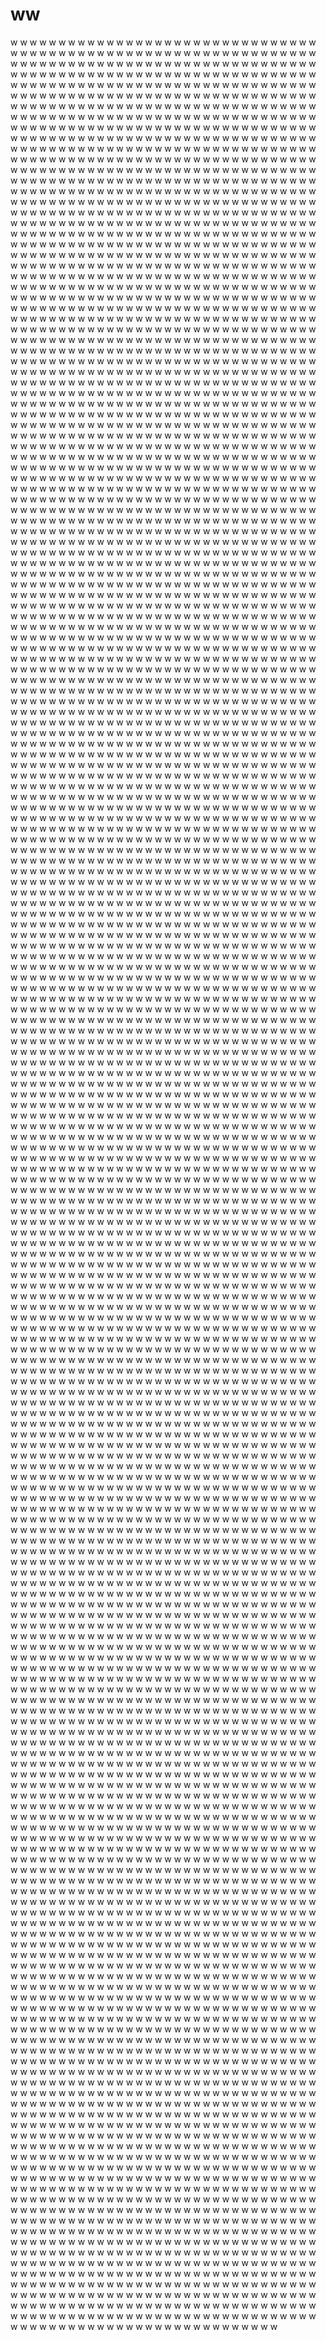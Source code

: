 # ww
w
w
w
w
w
w
w
w
w
w
w
w
w
w
w
w
w
w
w
w
w
w
w
w
w
w
w
w
w
w
w
w
w
w
w
w
w
w
w
w
w
w
w
w
w
w
w
w
w
w
w
w
w
w
w
w
w
w
w
w
w
w
w
w
w
w
w
w
w
w
w
w
w
w
w
w
w
w
w
w
w
w
w
w
w
w
w
w
w
w
w
w
w
w
w
w
w
w
w
w
w
w
w
w
w
w
w
w
w
w
w
w
w
w
w
w
w
w
w
w
w
w
w
w
w
w
w
w
w
w
w
w
w
w
w
w
w
w
w
w
w
w
w
w
w
w
w
w
w
w
w
w
w
w
w
w
w
w
w
w
w
w
w
w
w
w
w
w
w
w
w
w
w
w
w
w
w
w
w
w
w
w
w
w
w
w
w
w
w
w
w
w
w
w
w
w
w
w
w
w
w
w
w
w
w
w
w
w
w
w
w
w
w
w
w
w
w
w
w
w
w
w
w
w
w
w
w
w
w
w
w
w
w
w
w
w
w
w
w
w
w
w
w
w
w
w
w
w
w
w
w
w
w
w
w
w
w
w
w
w
w
w
w
w
w
w
w
w
w
w
w
w
w
w
w
w
w
w
w
w
w
w
w
w
w
w
w
w
w
w
w
w
w
w
w
w
w
w
w
w
w
w
w
w
w
w
w
w
w
w
w
w
w
w
w
w
w
w
w
w
w
w
w
w
w
w
w
w
w
w
w
w
w
w
w
w
w
w
w
w
w
w
w
w
w
w
w
w
w
w
w
w
w
w
w
w
w
w
w
w
w
w
w
w
w
w
w
w
w
w
w
w
w
w
w
w
w
w
w
w
w
w
w
w
w
w
w
w
w
w
w
w
w
w
w
w
w
w
w
w
w
w
w
w
w
w
w
w
w
w
w
w
w
w
w
w
w
w
w
w
w
w
w
w
w
w
w
w
w
w
w
w
w
w
w
w
w
w
w
w
w
w
w
w
w
w
w
w
w
w
w
w
w
w
w
w
w
w
w
w
w
w
w
w
w
w
w
w
w
w
w
w
w
w
w
w
w
w
w
w
w
w
w
w
w
w
w
w
w
w
w
w
w
w
w
w
w
w
w
w
w
w
w
w
w
w
w
w
w
w
w
w
w
w
w
w
w
w
w
w
w
w
w
w
w
w
w
w
w
w
w
w
w
w
w
w
w
w
w
w
w
w
w
w
w
w
w
w
w
w
w
w
w
w
w
w
w
w
w
w
w
w
w
w
w
w
w
w
w
w
w
w
w
w
w
w
w
w
w
w
w
w
w
w
w
w
w
w
w
w
w
w
w
w
w
w
w
w
w
w
w
w
w
w
w
w
w
w
w
w
w
w
w
w
w
w
w
w
w
w
w
w
w
w
w
w
w
w
w
w
w
w
w
w
w
w
w
w
w
w
w
w
w
w
w
w
w
w
w
w
w
w
w
w
w
w
w
w
w
w
w
w
w
w
w
w
w
w
w
w
w
w
w
w
w
w
w
w
w
w
w
w
w
w
w
w
w
w
w
w
w
w
w
w
w
w
w
w
w
w
w
w
w
w
w
w
w
w
w
w
w
w
w
w
w
w
w
w
w
w
w
w
w
w
w
w
w
w
w
w
w
w
w
w
w
w
w
w
w
w
w
w
w
w
w
w
w
w
w
w
w
w
w
w
w
w
w
w
w
w
w
w
w
w
w
w
w
w
w
w
w
w
w
w
w
w
w
w
w
w
w
w
w
w
w
w
w
w
w
w
w
w
w
w
w
w
w
w
w
w
w
w
w
w
w
w
w
w
w
w
w
w
w
w
w
w
w
w
w
w
w
w
w
w
w
w
w
w
w
w
w
w
w
w
w
w
w
w
w
w
w
w
w
w
w
w
w
w
w
w
w
w
w
w
w
w
w
w
w
w
w
w
w
w
w
w
w
w
w
w
w
w
w
w
w
w
w
w
w
w
w
w
w
w
w
w
w
w
w
w
w
w
w
w
w
w
w
w
w
w
w
w
w
w
w
w
w
w
w
w
w
w
w
w
w
w
w
w
w
w
w
w
w
w
w
w
w
w
w
w
w
w
w
w
w
w
w
w
w
w
w
w
w
w
w
w
w
w
w
w
w
w
w
w
w
w
w
w
w
w
w
w
w
w
w
w
w
w
w
w
w
w
w
w
w
w
w
w
w
w
w
w
w
w
w
w
w
w
w
w
w
w
w
w
w
w
w
w
w
w
w
w
w
w
w
w
w
w
w
w
w
w
w
w
w
w
w
w
w
w
w
w
w
w
w
w
w
w
w
w
w
w
w
w
w
w
w
w
w
w
w
w
w
w
w
w
w
w
w
w
w
w
w
w
w
w
w
w
w
w
w
w
w
w
w
w
w
w
w
w
w
w
w
w
w
w
w
w
w
w
w
w
w
w
w
w
w
w
w
w
w
w
w
w
w
w
w
w
w
w
w
w
w
w
w
w
w
w
w
w
w
w
w
w
w
w
w
w
w
w
w
w
w
w
w
w
w
w
w
w
w
w
w
w
w
w
w
w
w
w
w
w
w
w
w
w
w
w
w
w
w
w
w
w
w
w
w
w
w
w
w
w
w
w
w
w
w
w
w
w
w
w
w
w
w
w
w
w
w
w
w
w
w
w
w
w
w
w
w
w
w
w
w
w
w
w
w
w
w
w
w
w
w
w
w
w
w
w
w
w
w
w
w
w
w
w
w
w
w
w
w
w
w
w
w
w
w
w
w
w
w
w
w
w
w
w
w
w
w
w
w
w
w
w
w
w
w
w
w
w
w
w
w
w
w
w
w
w
w
w
w
w
w
w
w
w
w
w
w
w
w
w
w
w
w
w
w
w
w
w
w
w
w
w
w
w
w
w
w
w
w
w
w
w
w
w
w
w
w
w
w
w
w
w
w
w
w
w
w
w
w
w
w
w
w
w
w
w
w
w
w
w
w
w
w
w
w
w
w
w
w
w
w
w
w
w
w
w
w
w
w
w
w
w
w
w
w
w
w
w
w
w
w
w
w
w
w
w
w
w
w
w
w
w
w
w
w
w
w
w
w
w
w
w
w
w
w
w
w
w
w
w
w
w
w
w
w
w
w
w
w
w
w
w
w
w
w
w
w
w
w
w
w
w
w
w
w
w
w
w
w
w
w
w
w
w
w
w
w
w
w
w
w
w
w
w
w
w
w
w
w
w
w
w
w
w
w
w
w
w
w
w
w
w
w
w
w
w
w
w
w
w
w
w
w
w
w
w
w
w
w
w
w
w
w
w
w
w
w
w
w
w
w
w
w
w
w
w
w
w
w
w
w
w
w
w
w
w
w
w
w
w
w
w
w
w
w
w
w
w
w
w
w
w
w
w
w
w
w
w
w
w
w
w
w
w
w
w
w
w
w
w
w
w
w
w
w
w
w
w
w
w
w
w
w
w
w
w
w
w
w
w
w
w
w
w
w
w
w
w
w
w
w
w
w
w
w
w
w
w
w
w
w
w
w
w
w
w
w
w
w
w
w
w
w
w
w
w
w
w
w
w
w
w
w
w
w
w
w
w
w
w
w
w
w
w
w
w
w
w
w
w
w
w
w
w
w
w
w
w
w
w
w
w
w
w
w
w
w
w
w
w
w
w
w
w
w
w
w
w
w
w
w
w
w
w
w
w
w
w
w
w
w
w
w
w
w
w
w
w
w
w
w
w
w
w
w
w
w
w
w
w
w
w
w
w
w
w
w
w
w
w
w
w
w
w
w
w
w
w
w
w
w
w
w
w
w
w
w
w
w
w
w
w
w
w
w
w
w
w
w
w
w
w
w
w
w
w
w
w
w
w
w
w
w
w
w
w
w
w
w
w
w
w
w
w
w
w
w
w
w
w
w
w
w
w
w
w
w
w
w
w
w
w
w
w
w
w
w
w
w
w
w
w
w
w
w
w
w
w
w
w
w
w
w
w
w
w
w
w
w
w
w
w
w
w
w
w
w
w
w
w
w
w
w
w
w
w
w
w
w
w
w
w
w
w
w
w
w
w
w
w
w
w
w
w
w
w
w
w
w
w
w
w
w
w
w
w
w
w
w
w
w
w
w
w
w
w
w
w
w
w
w
w
w
w
w
w
w
w
w
w
w
w
w
w
w
w
w
w
w
w
w
w
w
w
w
w
w
w
w
w
w
w
w
w
w
w
w
w
w
w
w
w
w
w
w
w
w
w
w
w
w
w
w
w
w
w
w
w
w
w
w
w
w
w
w
w
w
w
w
w
w
w
w
w
w
w
w
w
w
w
w
w
w
w
w
w
w
w
w
w
w
w
w
w
w
w
w
w
w
w
w
w
w
w
w
w
w
w
w
w
w
w
w
w
w
w
w
w
w
w
w
w
w
w
w
w
w
w
w
w
w
w
w
w
w
w
w
w
w
w
w
w
w
w
w
w
w
w
w
w
w
w
w
w
w
w
w
w
w
w
w
w
w
w
w
w
w
w
w
w
w
w
w
w
w
w
w
w
w
w
w
w
w
w
w
w
w
w
w
w
w
w
w
w
w
w
w
w
w
w
w
w
w
w
w
w
w
w
w
w
w
w
w
w
w
w
w
w
w
w
w
w
w
w
w
w
w
w
w
w
w
w
w
w
w
w
w
w
w
w
w
w
w
w
w
w
w
w
w
w
w
w
w
w
w
w
w
w
w
w
w
w
w
w
w
w
w
w
w
w
w
w
w
w
w
w
w
w
w
w
w
w
w
w
w
w
w
w
w
w
w
w
w
w
w
w
w
w
w
w
w
w
w
w
w
w
w
w
w
w
w
w
w
w
w
w
w
w
w
w
w
w
w
w
w
w
w
w
w
w
w
w
w
w
w
w
w
w
w
w
w
w
w
w
w
w
w
w
w
w
w
w
w
w
w
w
w
w
w
w
w
w
w
w
w
w
w
w
w
w
w
w
w
w
w
w
w
w
w
w
w
w
w
w
w
w
w
w
w
w
w
w
w
w
w
w
w
w
w
w
w
w
w
w
w
w
w
w
w
w
w
w
w
w
w
w
w
w
w
w
w
w
w
w
w
w
w
w
w
w
w
w
w
w
w
w
w
w
w
w
w
w
w
w
w
w
w
w
w
w
w
w
w
w
w
w
w
w
w
w
w
w
w
w
w
w
w
w
w
w
w
w
w
w
w
w
w
w
w
w
w
w
w
w
w
w
w
w
w
w
w
w
w
w
w
w
w
w
w
w
w
w
w
w
w
w
w
w
w
w
w
w
w
w
w
w
w
w
w
w
w
w
w
w
w
w
w
w
w
w
w
w
w
w
w
w
w
w
w
w
w
w
w
w
w
w
w
w
w
w
w
w
w
w
w
w
w
w
w
w
w
w
w
w
w
w
w
w
w
w
w
w
w
w
w
w
w
w
w
w
w
w
w
w
w
w
w
w
w
w
w
w
w
w
w
w
w
w
w
w
w
w
w
w
w
w
w
w
w
w
w
w
w
w
w
w
w
w
w
w
w
w
w
w
w
w
w
w
w
w
w
w
w
w
w
w
w
w
w
w
w
w
w
w
w
w
w
w
w
w
w
w
w
w
w
w
w
w
w
w
w
w
w
w
w
w
w
w
w
w
w
w
w
w
w
w
w
w
w
w
w
w
w
w
w
w
w
w
w
w
w
w
w
w
w
w
w
w
w
w
w
w
w
w
w
w
w
w
w
w
w
w
w
w
w
w
w
w
w
w
w
w
w
w
w
w
w
w
w
w
w
w
w
w
w
w
w
w
w
w
w
w
w
w
w
w
w
w
w
w
w
w
w
w
w
w
w
w
w
w
w
w
w
w
w
w
w
w
w
w
w
w
w
w
w
w
w
w
w
w
w
w
w
w
w
w
w
w
w
w
w
w
w
w
w
w
w
w
w
w
w
w
w
w
w
w
w
w
w
w
w
w
w
w
w
w
w
w
w
w
w
w
w
w
w
w
w
w
w
w
w
w
w
w
w
w
w
w
w
w
w
w
w
w
w
w
w
w
w
w
w
w
w
w
w
w
w
w
w
w
w
w
w
w
w
w
w
w
w
w
w
w
w
w
w
w
w
w
w
w
w
w
w
w
w
w
w
w
w
w
w
w
w
w
w
w
w
w
w
w
w
w
w
w
w
w
w
w
w
w
w
w
w
w
w
w
w
w
w
w
w
w
w
w
w
w
w
w
w
w
w
w
w
w
w
w
w
w
w
w
w
w
w
w
w
w
w
w
w
w
w
w
w
w
w
w
w
w
w
w
w
w
w
w
w
w
w
w
w
w
w
w
w
w
w
w
w
w
w
w
w
w
w
w
w
w
w
w
w
w
w
w
w
w
w
w
w
w
w
w
w
w
w
w
w
w
w
w
w
w
w
w
w
w
w
w
w
w
w
w
w
w
w
w
w
w
w
w
w
w
w
w
w
w
w
w
w
w
w
w
w
w
w
w
w
w
w
w
w
w
w
w
w
w
w
w
w
w
w
w
w
w
w
w
w
w
w
w
w
w
w
w
w
w
w
w
w
w
w
w
w
w
w
w
w
w
w
w
w
w
w
w
w
w
w
w
w
w
w
w
w
w
w
w
w
w
w
w
w
w
w
w
w
w
w
w
w
w
w
w
w
w
w
w
w
w
w
w
w
w
w
w
w
w
w
w
w
w
w
w
w
w
w
w
w
w
w
w
w
w
w
w
w
w
w
w
w
w
w
w
w
w
w
w
w
w
w
w
w
w
w
w
w
w
w
w
w
w
w
w
w
w
w
w
w
w
w
w
w
w
w
w
w
w
w
w
w
w
w
w
w
w
w
w
w
w
w
w
w
w
w
w
w
w
w
w
w
w
w
w
w
w
w
w
w
w
w
w
w
w
w
w
w
w
w
w
w
w
w
w
w
w
w
w
w
w
w
w
w
w
w
w
w
w
w
w
w
w
w
w
w
w
w
w
w
w
w
w
w
w
w
w
w
w
w
w
w
w
w
w
w
w
w
w
w
w
w
w
w
w
w
w
w
w
w
w
w
w
w
w
w
w
w
w
w
w
w
w
w
w
w
w
w
w
w
w
w
w
w
w
w
w
w
w
w
w
w
w
w
w
w
w
w
w
w
w
w
w
w
w
w
w
w
w
w
w
w
w
w
w
w
w
w
w
w
w
w
w
w
w
w
w
w
w
w
w
w
w
w
w
w
w
w
w
w
w
w
w
w
w
w
w
w
w
w
w
w
w
w
w
w
w
w
w
w
w
w
w
w
w
w
w
w
w
w
w
w
w
w
w
w
w
w
w
w
w
w
w
w
w
w
w
w
w
w
w
w
w
w
w
w
w
w
w
w
w
w
w
w
w
w
w
w
w
w
w
w
w
w
w
w
w
w
w
w
w
w
w
w
w
w
w
w
w
w
w
w
w
w
w
w
w
w
w
w
w
w
w
w
w
w
w
w
w
w
w
w
w
w
w
w
w
w
w
w
w
w
w
w
w
w
w
w
w
w
w
w
w
w
w
w
w
w
w
w
w
w
w
w
w
w
w
w
w
w
w
w
w
w
w
w
w
w
w
w
w
w
w
w
w
w
w
w
w
w
w
w
w
w
w
w
w
w
w
w
w
w
w
w
w
w
w
w
w
w
w
w
w
w
w
w
w
w
w
w
w
w
w
w
w
w
w
w
w
w
w
w
w
w
w
w
w
w
w
w
w
w
w
w
w
w
w
w
w
w
w
w
w
w
w
w
w
w
w
w
w
w
w
w
w
w
w
w
w
w
w
w
w
w
w
w
w
w
w
w
w
w
w
w
w
w
w
w
w
w
w
w
w
w
w
w
w
w
w
w
w
w
w
w
w
w
w
w
w
w
w
w
w
w
w
w
w
w
w
w
w
w
w
w
w
w
w
w
w
w
w
w
w
w
w
w
w
w
w
w
w
w
w
w
w
w
w
w
w
w
w
w
w
w
w
w
w
w
w
w
w
w
w
w
w
w
w
w
w
w
w
w
w
w
w
w
w
w
w
w
w
w
w
w
w
w
w
w
w
w
w
w
w
w
w
w
w
w
w
w
w
w
w
w
w
w
w
w
w
w
w
w
w
w
w
w
w
w
w
w
w
w
w
w
w
w
w
w
w
w
w
w
w
w
w
w
w
w
w
w
w
w
w
w
w
w
w
w
w
w
w
w
w
w
w
w
w
w
w
w
w
w
w
w
w
w
w
w
w
w
w
w
w
w
w
w
w
w
w
w
w
w
w
w
w
w
w
w
w
w
w
w
w
w
w
w
w
w
w
w
w
w
w
w
w
w
w
w
w
w
w
w
w
w
w
w
w
w
w
w
w
w
w
w
w
w
w
w
w
w
w
w
w
w
w
w
w
w
w
w
w
w
w
w
w
w
w
w
w
w
w
w
w
w
w
w
w
w
w
w
w
w
w
w
w
w
w
w
w
w
w
w
w
w
w
w
w
w
w
w
w
w
w
w
w
w
w
w
w
w
w
w
w
w
w
w
w
w
w
w
w
w
w
w
w
w
w
w
w
w
w
w
w
w
w
w
w
w
w
w
w
w
w
w
w
w
w
w
w
w
w
w
w
w
w
w
w
w
w
w
w
w
w
w
w
w
w
w
w
w
w
w
w
w
w
w
w
w
w
w
w
w
w
w
w
w
w
w
w
w
w
w
w
w
w
w
w
w
w
w
w
w
w
w
w
w
w
w
w
w
w
w
w
w
w
w
w
w
w
w
w
w
w
w
w
w
w
w
w
w
w
w
w
w
w
w
w
w
w
w
w
w
w
w
w
w
w
w
w
w
w
w
w
w
w
w
w
w
w
w
w
w
w
w
w
w
w
w
w
w
w
w
w
w
w
w
w
w
w
w
w
w
w
w
w
w
w
w
w
w
w
w
w
w
w
w
w
w
w
w
w
w
w
w
w
w
w
w
w
w
w
w
w
w
w
w
w
w
w
w
w
w
w
w
w
w
w
w
w
w
w
w
w
w
w
w
w
w
w
w
w
w
w
w
w
w
w
w
w
w
w
w
w
w
w
w
w
w
w
w
w
w
w
w
w
w
w
w
w
w
w
w
w
w
w
w
w
w
w
w
w
w
w
w
w
w
w
w
w
w
w
w
w
w
w
w
w
w
w
w
w
w
w
w
w
w
w
w
w
w
w
w
w
w
w
w
w
w
w
w
w
w
w
w
w
w
w
w
w
w
w
w
w
w
w
w
w
w
w
w
w
w
w
w
w
w
w
w
w
w
w
w
w
w
w
w
w
w
w
w
w
w
w
w
w
w
w
w
w
w
w
w
w
w
w
w
w
w
w
w
w
w
w
w
w
w
w
w
w
w
w
w
w
w
w
w
w
w
w
w
w
w
w
w
w
w
w
w
w
w
w
w
w
w
w
w
w
w
w
w
w
w
w
w
w
w
w
w
w
w
w
w
w
w
w
w
w
w
w
w
w
w
w
w
w
w
w
w
w
w
w
w
w
w
w
w
w
w
w
w
w
w
w
w
w
w
w
w
w
w
w
w
w
w
w
w
w
w
w
w
w
w
w
w
w
w
w
w
w
w
w
w
w
w
w
w
w
w
w
w
w
w
w
w
w
w
w
w
w
w
w
w
w
w
w
w
w
w
w
w
w
w
w
w
w
w
w
w
w
w
w
w
w
w
w
w
w
w
w
w
w
w
w
w
w
w
w
w
w
w
w
w
w
w
w
w
w
w
w
w
w
w
w
w
w
w
w
w
w
w
w
w
w
w
w
w
w
w
w
w
w
w
w
w
w
w
w
w
w
w
w
w
w
w
w
w
w
w
w
w
w
w
w
w
w
w
w
w
w
w
w
w
w
w
w
w
w
w
w
w
w
w
w
w
w
w
w
w
w
w
w
w
w
w
w
w
w
w
w
w
w
w
w
w
w
w
w
w
w
w
w
w
w
w
w
w
w
w
w
w
w
w
w
w
w
w
w
w
w
w
w
w
w
w
w
w
w
w
w
w
w
w
w
w
w
w
w
w
w
w
w
w
w
w
w
w
w
w
w
w
w
w
w
w
w
w
w
w
w
w
w
w
w
w
w
w
w
w
w
w
w
w
w
w
w
w
w
w
w
w
w
w
w
w
w
w
w
w
w
w
w
w
w
w
w
w
w
w
w
w
w
w
w
w
w
w
w
w
w
w
w
w
w
w
w
w
w
w
w
w
w
w
w
w
w
w
w
w
w
w
w
w
w
w
w
w
w
w
w
w
w
w
w
w
w
w
w
w
w
w
w
w
w
w
w
w
w
w
w
w
w
w
w
w
w
w
w
w
w
w
w
w
w
w
w
w
w
w
w
w
w
w
w
w
w
w
w
w
w
w
w
w
w
w
w
w
w
w
w
w
w
w
w
w
w
w
w
w
w
w
w
w
w
w
w
w
w
w
w
w
w
w
w
w
w
w
w
w
w
w
w
w
w
w
w
w
w
w
w
w
w
w
w
w
w
w
w
w
w
w
w
w
w
w
w
w
w
w
w
w
w
w
w
w
w
w
w
w
w
w
w
w
w
w
w
w
w
w
w
w
w
w
w
w
w
w
w
w
w
w
w
w
w
w
w
w
w
w
w
w
w
w
w
w
w
w
w
w
w
w
w
w
w
w
w
w
w
w
w
w
w
w
w
w
w
w
w
w
w
w
w
w
w
w
w
w
w
w
w
w
w
w
w
w
w
w
w
w
w
w
w
w
w
w
w
w
w
w
w
w
w
w
w
w
w
w
w
w
w
w
w
w
w
w
w
w
w
w
w
w
w
w
w
w
w
w
w
w
w
w
w
w
w
w
w
w
w
w
w
w
w
w
w
w
w
w
w
w
w
w
w
w
w
w
w
w
w
w
w
w
w
w
w
w
w
w
w
w
w
w
w
w
w
w
w
w
w
w
w
w
w
w
w
w
w
w
w
w
w
w
w
w
w
w
w
w
w
w
w
w
w
w
w
w
w
w
w
w
w
w
w
w
w
w
w
w
w
w
w
w
w
w
w
w
w
w
w
w
w
w
w
w
w
w
w
w
w
w
w
w
w
w
w
w
w
w
w
w
w
w
w
w
w
w
w
w
w
w
w
w
w
w
w
w
w
w
w
w
w
w
w
w
w
w
w
w
w
w
w
w
w
w
w
w
w
w
w
w
w
w
w
w
w
w
w
w
w
w
w
w
w
w
w
w
w
w
w
w
w
w
w
w
w
w
w
w
w
w
w
w
w
w
w
w
w
w
w
w
w
w
w
w
w
w
w
w
w
w
w
w
w
w
w
w
w
w
w
w
w
w
w
w
w
w
w
w
w
w
w
w
w
w
w
w
w
w
w
w
w
w
w
w
w
w
w
w
w
w
w
w
w
w
w
w
w
w
w
w
w
w
w
w
w
w
w
w
w
w
w
w
w
w
w
w
w
w
w
w
w
w
w
w
w
w
w
w
w
w
w
w
w
w
w
w
w
w
w
w
w
w
w
w
w
w
w
w
w
w
w
w
w
w
w
w
w
w
w
w
w
w
w
w
w
w
w
w
w
w
w
w
w
w
w
w
w
w
w
w
w
w
w
w
w
w
w
w
w
w
w
w
w
w
w
w
w
w
w
w
w
w
w
w
w
w
w
w
w
w
w
w
w
w
w
w
w
w
w
w
w
w
w
w
w
w
w
w
w
w
w
w
w
w
w
w
w
w
w
w
w
w
w
w
w
w
w
w
w
w
w
w
w
w
w
w
w
w
w
w
w
w
w
w
w
w
w
w
w
w
w
w
w
w
w
w
w
w
w
w
w
w
w
w
w
w
w
w
w
w
w
w
w
w
w
w
w
w
w
w
w
w
w
w
w
w
w
w
w
w
w
w
w
w
w
w
w
w
w
w
w
w
w
w
w
w
w
w
w
w
w
w
w
w
w
w
w
w
w
w
w
w
w
w
w
w
w
w
w
w
w
w
w
w
w
w
w
w
w
w
w
w
w
w
w
w
w
w
w
w
w
w
w
w
w
w
w
w
w
w
w
w
w
w
w
w
w
w
w
w
w
w
w
w
w
w
w
w
w
w
w
w
w
w
w
w
w
w
w
w
w
w
w
w
w
w
w
w
w
w
w
w
w
w
w
w
w
w
w
w
w
w
w
w
w
w
w
w
w
w
w
w
w
w
w
w
w
w
w
w
w
w
w
w
w
w
w
w
w
w
w
w
w
w
w
w
w
w
w
w
w
w
w
w
w
w
w
w
w
w
w
w
w
w
w
w
w
w
w
w
w
w
w
w
w
w
w
w
w
w
w
w
w
w
w
w
w
w
w
w
w
w
w
w
w
w
w
w
w
w
w
w
w
w
w
w
w
w
w
w
w
w
w
w
w
w
w
w
w
w
w
w
w
w
w
w
w
w
w
w
w
w
w
w
w
w
w
w
w
w
w
w
w
w
w
w
w
w
w
w
w
w
w
w
w
w
w
w
w
w
w
w
w
w
w
w
w
w
w
w
w
w
w
w
w
w
w
w
w
w
w
w
w
w
w
w
w
w
w
w
w
w
w
w
w
w
w
w
w
w
w
w
w
w
w
w
w
w
w
w
w
w
w
w
w
w
w
w
w
w
w
w
w
w
w
w
w
w
w
w
w
w
w
w
w
w
w
w
w
w
w
w
w
w
w
w
w
w
w
w
w
w
w
w
w
w
w
w
w
w
w
w
w
w
w
w
w
w
w
w
w
w
w
w
w
w
w
w
w
w
w
w
w
w
w
w
w
w
w
w
w
w
w
w
w
w
w
w
w
w
w
w
w
w
w
w
w
w
w
w
w
w
w
w
w
w
w
w
w
w
w
w
w
w
w
w
w
w
w
w
w
w
w
w
w
w
w
w
w
w
w
w
w
w
w
w
w
w
w
w
w
w
w
w
w
w
w
w
w
w
w
w
w
w
w
w
w
w
w
w
w
w
w
w
w
w
w
w
w
w
w
w
w
w
w
w
w
w
w
w
w
w
w
w
w
w
w
w
w
w
w
w
w
w
w
w
w
w
w
w
w
w
w
w
w
w
w
w
w
w
w
w
w
w
w
w
w
w
w
w
w
w
w
w
w
w
w
w
w
w
w
w
w
w
w
w
w
w
w
w
w
w
w
w
w
w
w
w
w
w
w
w
w
w
w
w
w
w
w
w
w
w
w
w
w
w
w
w
w
w
w
w
w
w
w
w
w
w
w
w
w
w
w
w
w
w
w
w
w
w
w
w
w
w
w
w
w
w
w
w
w
w
w
w
w
w
w
w
w
w
w
w
w
w
w
w
w
w
w
w
w
w
w
w
w
w
w
w
w
w
w
w
w
w
w
w
w
w
w
w
w
w
w
w
w
w
w
w
w
w
w
w
w
w
w
w
w
w
w
w
w
w
w
w
w
w
w
w
w
w
w
w
w
w
w
w
w
w
w
w
w
w
w
w
w
w
w
w
w
w
w
w
w
w
w
w
w
w
w
w
w
w
w
w
w
w
w
w
w
w
w
w
w
w
w
w
w
w
w
w
w
w
w
w
w
w
w
w
w
w
w
w
w
w
w
w
w
w
w
w
w
w
w
w
w
w
w
w
w
w
w
w
w
w
w
w
w
w
w
w
w
w
w
w
w
w
w
w
w
w
w
w
w
w
w
w
w
w
w
w
w
w
w
w
w
w
w
w
w
w
w
w
w
w
w
w
w
w
w
w
w
w
w
w
w
w
w
w
w
w
w
w
w
w
w
w
w
w
w
w
w
w
w
w
w
w
w
w
w
w
w
w
w
w
w
w
w
w
w
w
w
w
w
w
w
w
w
w
w
w
w
w
w
w
w
w
w
w
w
w
w
w
w
w
w
w
w
w
w
w
w
w
w
w
w
w
w
w
w
w
w
w
w
w
w
w
w
w
w
w
w
w
w
w
w
w
w
w
w
w
w
w
w
w
w
w
w
w
w
w
w
w
w
w
w
w
w
w
w
w
w
w
w
w
w
w
w
w
w
w
w
w
w
w
w
w
w
w
w
w
w
w
w
w
w
w
w
w
w
w
w
w
w
w
w
w
w
w
w
w
w
w
w
w
w
w
w
w
w
w
w
w
w
w
w
w
w
w
w
w
w
w
w
w
w
w
w
w
w
w
w
w
w
w
w
w
w
w
w
w
w
w
w
w
w
w
w
w
w
w
w
w
w
w
w
w
w
w
w
w
w
w
w
w
w
w
w
w
w
w
w
w
w
w
w
w
w
w
w
w
w
w
w
w
w
w
w
w
w
w
w
w
w
w
w
w
w
w
w
w
w
w
w
w
w
w
w
w
w
w
w
w
w
w
w
w
w
w
w
w
w
w
w
w
w
w
w
w
w
w
w
w
w
w
w
w
w
w
w
w
w
w
w
w
w
w
w
w
w
w
w
w
w
w
w
w
w
w
w
w
w
w
w
w
w
w
w
w
w
w
w
w
w
w
w
w
w
w
w
w
w
w
w
w
w
w
w
w
w
w
w
w
w
w
w
w
w
w
w
w
w
w
w
w
w
w
w
w
w
w
w
w
w
w
w
w
w
w
w
w
w
w
w
w
w
w
w
w
w
w
w
w
w
w
w
w
w
w
w
w
w
w
w
w
w
w
w
w
w
w
w
w
w
w
w
w
w
w
w
w
w
w
w
w
w
w
w
w
w
w
w
w
w
w
w
w
w
w
w
w
w
w
w
w
w
w
w
w
w
w
w
w
w
w
w
w
w
w
w
w
w
w
w
w
w
w
w
w
w
w
w
w
w
w
w
w
w
w
w
w
w
w
w
w
w
w
w
w
w
w
w
w
w
w
w
w
w
w
w
w
w
w
w
w
w
w
w
w
w
w
w
w
w
w
w
w
w
w
w
w
w
w
w
w
w
w
w
w
w
w
w
w
w
w
w
w
w
w
w
w
w
w
w
w
w
w
w
w
w
w
w
w
w
w
w
w
w
w
w
w
w
w
w
w
w
w
w
w
w
w
w
w
w
w
w
w
w
w
w
w
w
w
w
w
w
w
w
w
w
w
w
w
w
w
w
w
w
w
w
w
w
w
w
w
w
w
w
w
w
w
w
w
w
w
w
w
w
w
w
w
w
w
w
w
w
w
w
w
w
w
w
w
w
w
w
w
w
w
w
w
w
w
w
w
w
w
w
w
w
w
w
w
w
w
w
w
w
w
w
w
w
w
w
w
w
w
w
w
w
w
w
w
w
w
w
w
w
w
w
w
w
w
w
w
w
w
w
w
w
w
w
w
w
w
w
w
w
w
w
w
w
w
w
w
w
w
w
w
w
w
w
w
w
w
w
w
w
w
w
w
w
w
w
w
w
w
w
w
w
w
w
w
w
w
w
w
w
w
w
w
w
w
w
w
w
w
w
w
w
w
w
w
w
w
w
w
w
w
w
w
w
w
w
w
w
w
w
w
w
w
w
w
w
w
w
w
w
w
w
w
w
w
w
w
w
w
w
w
w
w
w
w
w
w
w
w
w
w
w
w
w
w
w
w
w
w
w
w
w
w
w
w
w
